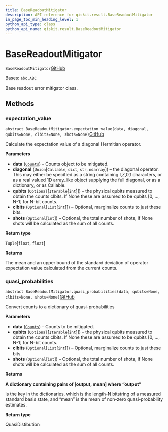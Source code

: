 ```yaml
---
title: BaseReadoutMitigator
description: API reference for qiskit.result.BaseReadoutMitigator
in_page_toc_min_heading_level: 1
python_api_type: class
python_api_name: qiskit.result.BaseReadoutMitigator
---
```


# BaseReadoutMitigator

<span id="qiskit.result.BaseReadoutMitigator" />

`BaseReadoutMitigator`[GitHub](https://github.com/qiskit/qiskit/tree/stable/0.41/qiskit/result/mitigation/base_readout_mitigator.py "view source code")

Bases: `abc.ABC`

Base readout error mitigator class.

## Methods

### expectation\_value

<span id="qiskit.result.BaseReadoutMitigator.expectation_value" />

`abstract BaseReadoutMitigator.expectation_value(data, diagonal, qubits=None, clbits=None, shots=None)`[GitHub](https://github.com/qiskit/qiskit/tree/stable/0.41/qiskit/result/mitigation/base_readout_mitigator.py "view source code")

Calculate the expectation value of a diagonal Hermitian operator.

**Parameters**

*   **data** ([`Counts`](qiskit.result.Counts "qiskit.result.counts.Counts")) – Counts object to be mitigated.
*   **diagonal** (`Union`\[`Callable`, `dict`, `str`, `ndarray`]) – the diagonal operator. This may either be specified as a string containing I,Z,0,1 characters, or as a real valued 1D array\_like object supplying the full diagonal, or as a dictionary, or as Callable.
*   **qubits** (`Optional`\[`Iterable`\[`int`]]) – the physical qubits measured to obtain the counts clbits. If None these are assumed to be qubits \[0, …, N-1] for N-bit counts.
*   **clbits** (`Optional`\[`List`\[`int`]]) – Optional, marginalize counts to just these bits.
*   **shots** (`Optional`\[`int`]) – Optional, the total number of shots, if None shots will be calculated as the sum of all counts.

**Return type**

`Tuple`\[`float`, `float`]

**Returns**

The mean and an upper bound of the standard deviation of operator expectation value calculated from the current counts.

### quasi\_probabilities

<span id="qiskit.result.BaseReadoutMitigator.quasi_probabilities" />

`abstract BaseReadoutMitigator.quasi_probabilities(data, qubits=None, clbits=None, shots=None)`[GitHub](https://github.com/qiskit/qiskit/tree/stable/0.41/qiskit/result/mitigation/base_readout_mitigator.py "view source code")

Convert counts to a dictionary of quasi-probabilities

**Parameters**

*   **data** ([`Counts`](qiskit.result.Counts "qiskit.result.counts.Counts")) – Counts to be mitigated.
*   **qubits** (`Optional`\[`Iterable`\[`int`]]) – the physical qubits measured to obtain the counts clbits. If None these are assumed to be qubits \[0, …, N-1] for N-bit counts.
*   **clbits** (`Optional`\[`List`\[`int`]]) – Optional, marginalize counts to just these bits.
*   **shots** (`Optional`\[`int`]) – Optional, the total number of shots, if None shots will be calculated as the sum of all counts.

**Returns**

**A dictionary containing pairs of \[output, mean] where “output”**

is the key in the dictionaries, which is the length-N bitstring of a measured standard basis state, and “mean” is the mean of non-zero quasi-probability estimates.

**Return type**

QuasiDistibution

